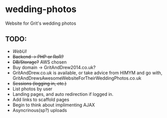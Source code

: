 # wedding-photos

Website for Grit's wedding photos

## TODO:

* *WebUI*
* ~~Backend -> PHP or RoR?~~
* ~~DB/Storage?~~ AWS chosen
* Buy domain -> GritAndDrew2014.co.uk?
* GritAndDrew.co.uk is available, or take advice from HIMYM and go with, GritAndDrewsAwesomeWebsiteForTheirWeddingPhotos.co.uk
* ~~Sessions (logging in, etc.)~~
* List photos by user
* Landing pages, and auto redirection if logged in. 
* Add links to scaffold pages
* Begin to think about implimenting AJAX
* Asyncrinous(sp?) uploads